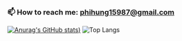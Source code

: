 ### 📫 How to reach me: phihung15987@gmail.com
[![Anurag's GitHub stats](https://github-readme-stats.vercel.app/api?username=nguyenphihugn&show_icons=true))](https://github.com/anuraghazra/github-readme-stats)
![Top Langs](https://github-readme-stats.vercel.app/api/top-langs/?username=nguyenphihugn&hide_progress=true)
<!--
**nguyenphihugn/nguyenphihugn** is a ✨ _special_ ✨ repository because its `README.md` (this file) appears on your GitHub profile.

Here are some ideas to get you started:

- 🔭 I’m currently working on ...
- 🌱 I’m currently learning ...
- 👯 I’m looking to collaborate on ...
- 🤔 I’m looking for help with ...
- 💬 Ask me about ...
- 📫 How to reach me: ...
- 😄 Pronouns: ...
- ⚡ Fun fact: ...
-->
